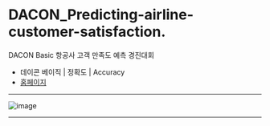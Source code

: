 # DACON_Predicting-airline-customer-satisfaction.
DACON Basic 항공사 고객 만족도 예측 경진대회

- 데이콘 베이직 | 정확도 | Accuracy
- [홈페이지](https://dacon.io/competitions/official/235871/overview/description)

---

![image](https://user-images.githubusercontent.com/38518648/153538730-e2b67a06-64f9-4ef1-a634-65e301682cd5.png)

---
